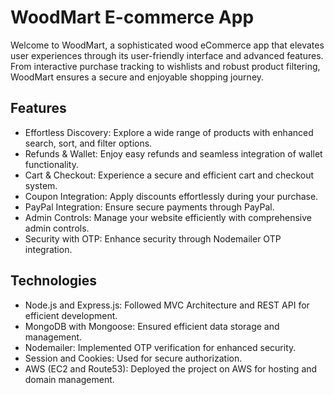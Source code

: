 # WoodMart E-commerce App
Welcome to WoodMart, a sophisticated wood eCommerce app that elevates user experiences through its user-friendly interface and advanced features. From interactive purchase tracking to wishlists and robust product filtering, WoodMart ensures a secure and enjoyable shopping journey.

## Features

- Effortless Discovery: Explore a wide range of products with enhanced search, sort, and filter options.
- Refunds & Wallet: Enjoy easy refunds and seamless integration of wallet functionality.
- Cart & Checkout: Experience a secure and efficient cart and checkout system.
- Coupon Integration: Apply discounts effortlessly during your purchase.
- PayPal Integration: Ensure secure payments through PayPal.
- Admin Controls: Manage your website efficiently with comprehensive admin controls.
- Security with OTP: Enhance security through Nodemailer OTP integration.

## Technologies

- Node.js and Express.js: Followed MVC Architecture and REST API for efficient development.
- MongoDB with Mongoose: Ensured efficient data storage and management.
- Nodemailer: Implemented OTP verification for enhanced security.
- Session and Cookies: Used for secure authorization.
- AWS (EC2 and Route53): Deployed the project on AWS for hosting and domain management.

